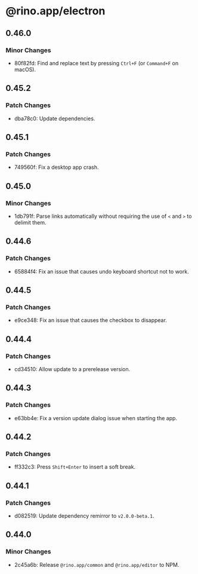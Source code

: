 # @rino.app/electron

## 0.46.0

### Minor Changes

-   80f82fd: Find and replace text by pressing `Ctrl+F` (or `Command+F` on macOS).

## 0.45.2

### Patch Changes

-   dba78c0: Update dependencies.

## 0.45.1

### Patch Changes

-   749560f: Fix a desktop app crash.

## 0.45.0

### Minor Changes

-   1db791f: Parse links automatically without requiring the use of `<` and `>` to delimit them.

## 0.44.6

### Patch Changes

-   65884f4: Fix an issue that causes undo keyboard shortcut not to work.

## 0.44.5

### Patch Changes

-   e9ce348: Fix an issue that causes the checkbox to disappear.

## 0.44.4

### Patch Changes

-   cd34510: Allow update to a prerelease version.

## 0.44.3

### Patch Changes

-   e63bb4e: Fix a version update dialog issue when starting the app.

## 0.44.2

### Patch Changes

-   ff332c3: Press `Shift+Enter` to insert a soft break.

## 0.44.1

### Patch Changes

-   d082519: Update dependency remirror to `v2.0.0-beta.1`.

## 0.44.0

### Minor Changes

-   2c45a6b: Release `@rino.app/common` and `@rino.app/editor` to NPM.
